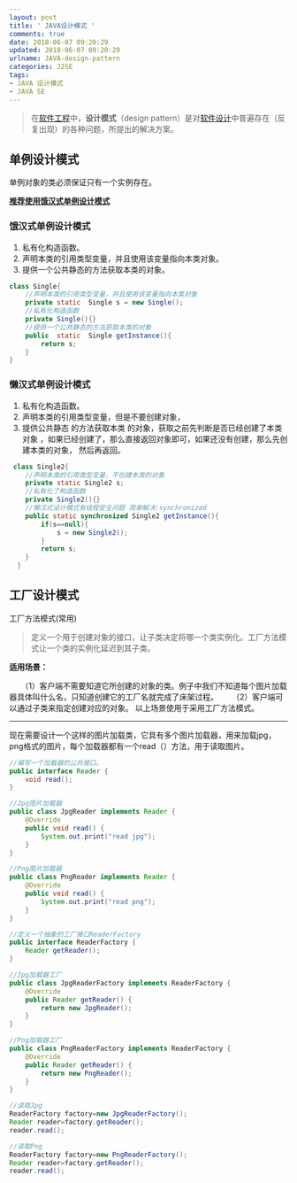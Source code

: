 ```yaml
---
layout: post
title: ' JAVA设计模式 '
comments: true
date: 2018-06-07 09:20:29
updated: 2018-06-07 09:20:29
urlname: JAVA-design-pattern
categories: J2SE
tags:
- JAVA 设计模式
- JAVA SE
---
```


> 在[软件工程](https://zh.wikipedia.org/wiki/%E8%BB%9F%E9%AB%94%E5%B7%A5%E7%A8%8B)中，**设计模式**（design pattern）是对[软件设计](https://zh.wikipedia.org/wiki/%E8%BB%9F%E4%BB%B6%E8%A8%AD%E8%A8%88)中普遍存在（反复出现）的各种问题，所提出的解决方案。 

## 单例设计模式

单例对象的类必须保证只有一个实例存在。 

<u>**推荐使用饿汉式单例设计模式**</u>

### 饿汉式单例设计模式

1. 私有化构造函数。
2. 声明本类的引用类型变量，并且使用该变量指向本类对象。
3. 提供一个公共静态的方法获取本类的对象。

```java
class Single{
	//声明本类的引用类型变量，并且使用该变量指向本类对象
	private static	Single s = new Single();
	//私有化构造函数
	private Single(){}
	//提供一个公共静态的方法获取本类的对象
	public	static  Single getInstance(){
		return s;
	}
}
```

### 懒汉式单例设计模式

1. 私有化构造函数。
2. 声明本类的引用类型变量，但是不要创建对象，
3. 提供公共静态 的方法获取本类 的对象，获取之前先判断是否已经创建了本类 对象
   ，如果已经创建了，那么直接返回对象即可，如果还没有创建，那么先创建本类的对象，
   然后再返回。

```java
 class Single2{
  	//声明本类的引用类型变量，不创建本类的对象
  	private static Single2 s;
  	//私有化了构造函数
  	private Single2(){}
  	//懒汉式设计模式有线程安全问题 简单解决:synchronized
  	public static synchronized Single2 getInstance(){
  		if(s==null){
  			s = new Single2();
  		}
  		return s;
  	}
  }
```

## 工厂设计模式

工厂方法模式(常用)

> 定义一个用于创建对象的接口，让子类决定将哪一个类实例化。工厂方法模式让一个类的实例化延迟到其子类。

**适用场景：**

　　（1）客户端不需要知道它所创建的对象的类。例子中我们不知道每个图片加载器具体叫什么名，只知道创建它的工厂名就完成了床架过程。
　　（2）客户端可以通过子类来指定创建对应的对象。
以上场景使用于采用工厂方法模式。

------

现在需要设计一个这样的图片加载类，它具有多个图片加载器，用来加载jpg，png格式的图片，每个加载器都有一个read（）方法，用于读取图片。

```java
//编写一个加载器的公共接口。
public interface Reader {
    void read();
}

//Jpg图片加载器
public class JpgReader implements Reader {
    @Override
    public void read() {
        System.out.print("read jpg");
    }
}

//Png图片加载器
public class PngReader implements Reader {
    @Override
    public void read() {
        System.out.print("read png");
    }
}

//定义一个抽象的工厂接口ReaderFactory
public interface ReaderFactory {
    Reader getReader();
}

//Jpg加载器工厂
public class JpgReaderFactory implements ReaderFactory {
    @Override
    public Reader getReader() {
        return new JpgReader();
    }
}

//Png加载器工厂
public class PngReaderFactory implements ReaderFactory {
    @Override
    public Reader getReader() {
        return new PngReader();
    }
}

//读取Jpg
ReaderFactory factory=new JpgReaderFactory();
Reader reader=factory.getReader();
reader.read();

//读取Png
ReaderFactory factory=new PngReaderFactory();
Reader reader=factory.getReader();
reader.read();
```